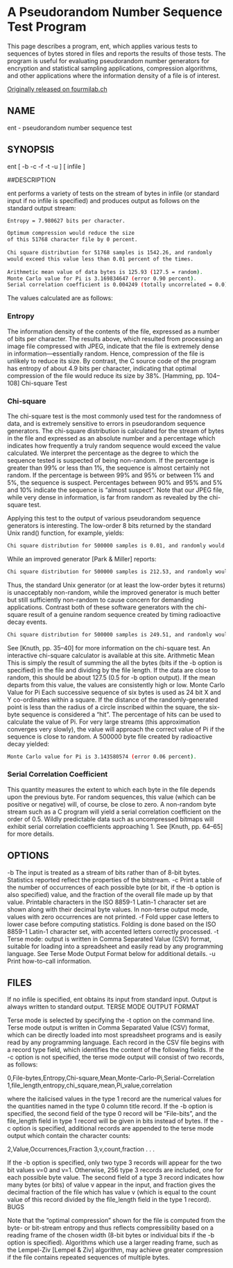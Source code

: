 # A Pseudorandom Number Sequence Test Program

This page describes a program, ent, which applies various tests to sequences of bytes stored in files and reports the results of those tests. The program is useful for evaluating pseudorandom number generators for encryption and statistical sampling applications, compression algorithms, and other applications where the information density of a file is of interest.

[Originally released on fourmilab.ch](https://www.fourmilab.ch/random/)

## NAME
ent - pseudorandom number sequence test

## SYNOPSIS
ent [ -b -c -f -t -u ] [ infile ]

##DESCRIPTION

ent performs a variety of tests on the stream of bytes in infile (or standard input if no infile is specified) and produces output as follows on the standard output stream:

```bash
Entropy = 7.980627 bits per character.

Optimum compression would reduce the size
of this 51768 character file by 0 percent.
 
Chi square distribution for 51768 samples is 1542.26, and randomly
would exceed this value less than 0.01 percent of the times.
  
Arithmetic mean value of data bytes is 125.93 (127.5 = random).
Monte Carlo value for Pi is 3.169834647 (error 0.90 percent).
Serial correlation coefficient is 0.004249 (totally uncorrelated = 0.0).
```

The values calculated are as follows:

### Entropy
The information density of the contents of the file, expressed as a number of bits per character. The results above, which resulted from processing an image file compressed with JPEG, indicate that the file is extremely dense in information—essentially random. Hence, compression of the file is unlikely to reduce its size. By contrast, the C source code of the program has entropy of about 4.9 bits per character, indicating that optimal compression of the file would reduce its size by 38%. [Hamming, pp. 104–108]
Chi-square Test

### Chi-square
The chi-square test is the most commonly used test for the randomness of data, and is extremely sensitive to errors in pseudorandom sequence generators. The chi-square distribution is calculated for the stream of bytes in the file and expressed as an absolute number and a percentage which indicates how frequently a truly random sequence would exceed the value calculated. We interpret the percentage as the degree to which the sequence tested is suspected of being non-random. If the percentage is greater than 99% or less than 1%, the sequence is almost certainly not random. If the percentage is between 99% and 95% or between 1% and 5%, the sequence is suspect. Percentages between 90% and 95% and 5% and 10% indicate the sequence is “almost suspect”. Note that our JPEG file, while very dense in information, is far from random as revealed by the chi-square test.

Applying this test to the output of various pseudorandom sequence generators is interesting. The low-order 8 bits returned by the standard Unix rand() function, for example, yields:

```bash
Chi square distribution for 500000 samples is 0.01, and randomly would exceed this value more than 99.99 percent of the times.
```

While an improved generator [Park & Miller] reports:

```bash
Chi square distribution for 500000 samples is 212.53, and randomly would exceed this value 97.53 percent of the times.
```

Thus, the standard Unix generator (or at least the low-order bytes it returns) is unacceptably non-random, while the improved generator is much better but still sufficiently non-random to cause concern for demanding applications. Contrast both of these software generators with the chi-square result of a genuine random sequence created by timing radioactive decay events.

```bash
Chi square distribution for 500000 samples is 249.51, and randomly would exceed this value 40.98 percent of the times.
```

See [Knuth, pp. 35–40] for more information on the chi-square test. An interactive chi-square calculator is available at this site.
Arithmetic Mean
This is simply the result of summing the all the bytes (bits if the -b option is specified) in the file and dividing by the file length. If the data are close to random, this should be about 127.5 (0.5 for -b option output). If the mean departs from this value, the values are consistently high or low.
Monte Carlo Value for Pi
Each successive sequence of six bytes is used as 24 bit X and Y co-ordinates within a square. If the distance of the randomly-generated point is less than the radius of a circle inscribed within the square, the six-byte sequence is considered a “hit”. The percentage of hits can be used to calculate the value of Pi. For very large streams (this approximation converges very slowly), the value will approach the correct value of Pi if the sequence is close to random. A 500000 byte file created by radioactive decay yielded:

```bash
Monte Carlo value for Pi is 3.143580574 (error 0.06 percent).
```

### Serial Correlation Coefficient
This quantity measures the extent to which each byte in the file depends upon the previous byte. For random sequences, this value (which can be positive or negative) will, of course, be close to zero. A non-random byte stream such as a C program will yield a serial correlation coefficient on the order of 0.5. Wildly predictable data such as uncompressed bitmaps will exhibit serial correlation coefficients approaching 1. See [Knuth, pp. 64–65] for more details.

## OPTIONS

-b
    The input is treated as a stream of bits rather than of 8-bit bytes. Statistics reported reflect the properties of the bitstream.
-c
    Print a table of the number of occurrences of each possible byte (or bit, if the -b option is also specified) value, and the fraction of the overall file made up by that value. Printable characters in the ISO 8859-1 Latin-1 character set are shown along with their decimal byte values. In non-terse output mode, values with zero occurrences are not printed.
-f
    Fold upper case letters to lower case before computing statistics. Folding is done based on the ISO 8859-1 Latin-1 character set, with accented letters correctly processed.
-t
    Terse mode: output is written in Comma Separated Value (CSV) format, suitable for loading into a spreadsheet and easily read by any programming language. See Terse Mode Output Format below for additional details.
-u
    Print how-to-call information.

## FILES

If no infile is specified, ent obtains its input from standard input. Output is always written to standard output.
TERSE MODE OUTPUT FORMAT

Terse mode is selected by specifying the -t option on the command line. Terse mode output is written in Comma Separated Value (CSV) format, which can be directly loaded into most spreadsheet programs and is easily read by any programming language. Each record in the CSV file begins with a record type field, which identifies the content of the following fields. If the -c option is not specified, the terse mode output will consist of two records, as follows:

0,File-bytes,Entropy,Chi-square,Mean,Monte-Carlo-Pi,Serial-Correlation
1,file_length,entropy,chi_square,mean,Pi_value,correlation

where the italicised values in the type 1 record are the numerical values for the quantities named in the type 0 column title record. If the -b option is specified, the second field of the type 0 record will be “File-bits”, and the file_length field in type 1 record will be given in bits instead of bytes. If the -c option is specified, additional records are appended to the terse mode output which contain the character counts:

2,Value,Occurrences,Fraction
3,v,count,fraction
. . .

If the -b option is specified, only two type 3 records will appear for the two bit values v=0 and v=1. Otherwise, 256 type 3 records are included, one for each possible byte value. The second field of a type 3 record indicates how many bytes (or bits) of value v appear in the input, and fraction gives the decimal fraction of the file which has value v (which is equal to the count value of this record divided by the file_length field in the type 1 record).
BUGS

Note that the “optimal compression” shown for the file is computed from the byte- or bit-stream entropy and thus reflects compressibility based on a reading frame of the chosen width (8-bit bytes or individual bits if the -b option is specified). Algorithms which use a larger reading frame, such as the Lempel-Ziv [Lempel & Ziv] algorithm, may achieve greater compression if the file contains repeated sequences of multiple bytes. 
